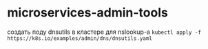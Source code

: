 # microservices-admin-tools

создать поду dnsutils в кластере для nslookup-а
`kubectl apply -f https://k8s.io/examples/admin/dns/dnsutils.yaml`